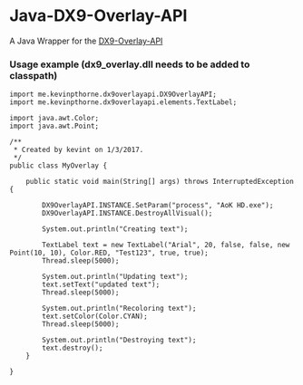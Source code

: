 # Java-DX9-Overlay-API
A Java Wrapper for the [DX9-Overlay-API](https://github.com/agrippa1994/DX9-Overlay-API)

### Usage example (dx9_overlay.dll needs to be added to classpath)
    import me.kevinpthorne.dx9overlayapi.DX9OverlayAPI;
    import me.kevinpthorne.dx9overlayapi.elements.TextLabel;
    
    import java.awt.Color;
    import java.awt.Point;
    
    /**
     * Created by kevint on 1/3/2017.
     */
    public class MyOverlay {
    
        public static void main(String[] args) throws InterruptedException {
    
            DX9OverlayAPI.INSTANCE.SetParam("process", "AoK HD.exe");
            DX9OverlayAPI.INSTANCE.DestroyAllVisual();
    
            System.out.println("Creating text");
    
            TextLabel text = new TextLabel("Arial", 20, false, false, new Point(10, 10), Color.RED, "Test123", true, true);
            Thread.sleep(5000);
    
            System.out.println("Updating text");
            text.setText("updated text");
            Thread.sleep(5000);
    
            System.out.println("Recoloring text");
            text.setColor(Color.CYAN);
            Thread.sleep(5000);
    
            System.out.println("Destroying text");
            text.destroy();
        }
    
    }

